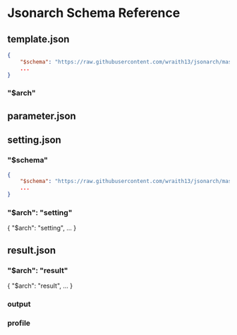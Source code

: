 # Jsonarch Schema Reference

## template.json

```json
{
    "$schema": "https://raw.githubusercontent.com/wraith13/jsonarch/master/json-schema/template-json-schema.json#",
    ...
}
```
### "$arch"

## parameter.json



## setting.json

### "$schema"

```json
{
    "$schema": "https://raw.githubusercontent.com/wraith13/jsonarch/master/json-schema/setting-json-schema.json#",
    ...
}
```

### "$arch": "setting"

{
    "$arch": "setting",
    ...
}

## result.json

### "$arch": "result"

{
    "$arch": "result",
    ...
}

### output

### profile